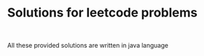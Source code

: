 <h1> Solutions for leetcode problems </h1> <br>
<p>All these provided solutions are written in java language</p>

